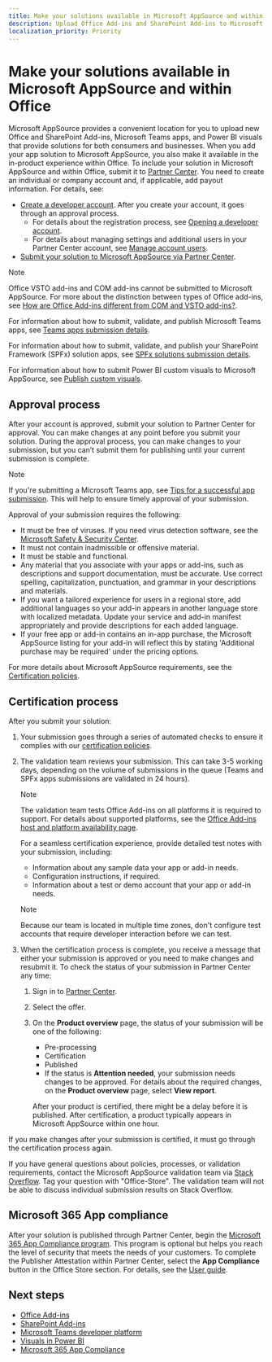```yaml
---
title: Make your solutions available in Microsoft AppSource and within Office 
description: Upload Office Add-ins and SharePoint Add-ins to Microsoft AppSource via the Partner Center.
localization_priority: Priority
---
```


# Make your solutions available in Microsoft AppSource and within Office

Microsoft AppSource provides a convenient location for you to upload new Office and SharePoint Add-ins, Microsoft Teams apps, and Power BI visuals that provide solutions for both consumers and businesses. When you add your app solution to Microsoft AppSource, you also make it available in the in-product experience within Office. To include your solution in Microsoft AppSource and within Office, submit it to [Partner Center](https://partner.microsoft.com/dashboard/office/overview). You need to create an individual or company account and, if applicable, add payout information. For details, see:

- [Create a developer account](https://partner.microsoft.com/dashboard/account/v3/enrollment/introduction/office). After you create your account, it goes through an approval process. 
  - For details about the registration process, see [Opening a developer account](open-a-developer-account.md).
  - For details about managing settings and additional users in your Partner Center account, see [Manage account users](manage-account-settings-and-profile.md).
- [Submit your solution to Microsoft AppSource via Partner Center](use-partner-center-to-submit-to-appsource.md).

> [!NOTE]
> Office VSTO add-ins and COM add-ins cannot be submitted to Microsoft AppSource. For more about the distinction between types of Office add-ins, see [How are Office Add-ins different from COM and VSTO add-ins?](/office/dev/add-ins/overview/office-add-ins#how-are-office-add-ins-different-from-com-and-vsto-add-ins).

For information about how to submit, validate, and publish Microsoft Teams apps, see [Teams apps submission details](/microsoftteams/platform/concepts/deploy-and-publish/appsource/publish).

For information about how to submit, validate, and publish your SharePoint Framework (SPFx) solution apps, see [SPFx solutions submission details](/sharepoint/dev/spfx/publish-to-marketplace-checklist).

For information about how to submit Power BI custom visuals to Microsoft AppSource, see [Publish custom visuals](/power-bi/developer/office-store).

<a name="bk_approval"> </a>
## Approval process

After your account is approved, submit your solution to Partner Center for approval. You can make changes at any point before you submit your solution. During the approval process, you can make changes to your submission, but you can’t submit them for publishing until your current submission is complete.

> [!NOTE] 
> If you're submitting a Microsoft Teams app, see [Tips for a successful app submission](/microsoftteams/platform/publishing/office-store-approval). This will help to ensure timely approval of your submission.

Approval of your submission requires the following:

- It must be free of viruses. If you need virus detection software, see the [Microsoft Safety & Security Center](https://go.microsoft.com/fwlink/?LinkId=248711).
- It must not contain inadmissible or offensive material.
- It must be stable and functional.
- Any material that you associate with your apps or add-ins, such as descriptions and support documentation, must be accurate. Use correct spelling, capitalization, punctuation, and grammar in your descriptions and materials.
- If you want a tailored experience for users in a regional store, add additional languages so your add-in appears in another language store with localized metadata. Update your service and add-in manifest appropriately and provide descriptions for each added language.
- If your free app or add-in contains an in-app purchase, the Microsoft AppSource listing for your add-in will reflect this by stating 'Additional purchase may be required' under the pricing options.

For more details about Microsoft AppSource requirements, see the [Certification policies](/legal/marketplace/certification-policies).

<a name="bk_Validation"> </a>

## Certification process

After you submit your solution:

1. Your submission goes through a series of automated checks to ensure it complies with our [certification policies](/legal/marketplace/certification-policies).

2. The validation team reviews your submission. This can take 3-5 working days, depending on the volume of submissions in the queue (Teams and SPFx apps submissions are validated in 24 hours).

   > [!NOTE]
   > The validation team tests Office Add-ins on all platforms it is required to support. For details about supported platforms, see the [Office Add-ins host and platform availability page](/office/dev/add-ins/overview/office-add-in-availability).

   For a seamless certification experience, provide detailed test notes with your submission, including:

   - Information about any sample data your app or add-in needs.
   - Configuration instructions, if required.
   - Information about a test or demo account that your app or add-in needs.

   > [!NOTE]
   > Because our team is located in multiple time zones, don't configure test accounts that require developer interaction before we can test.

3. When the certification process is complete, you receive a message that either your submission is approved or you need to make changes and resubmit it. To check the status of your submission in Partner Center any time:

   1. Sign in to [Partner Center](https://partner.microsoft.com/dashboard/office/overview).
   1. Select the offer.
   1. On the **Product overview** page, the status of your submission will be one of the following:
      - Pre-processing
      - Certification
      - Published
      - If the status is **Attention needed**, your submission needs changes to be approved. For details about the required changes, on the **Product overview** page, select **View report**.

      After your product is certified, there might be a delay before it is published. After certification, a product typically appears in Microsoft AppSource within one hour.

If you make changes after your submission is certified, it must go through the certification process again.

If you have general questions about policies, processes, or validation requirements, contact the Microsoft AppSource validation team via [Stack Overflow](https://stackoverflow.com/search?q=office-store). Tag your question with "Office-Store". The validation team will not be able to discuss individual submission results on Stack Overflow.

## Microsoft 365 App compliance

After your solution is published through Partner Center, begin the [Microsoft 365 App Compliance program](/microsoft-365-app-certification/overview). This program is optional but helps you reach the level of security that meets the needs of your customers. To complete the Publisher Attestation within Partner Center, select the **App Compliance** button in the Office Store section. For details, see the [User guide](/microsoft-365-app-certification/docs/userguide).

## Next steps

- [Office Add-ins](/office/dev/add-ins/overview/office-add-ins)  
- [SharePoint Add-ins](/sharepoint/dev/sp-add-ins/sharepoint-add-ins)
- [Microsoft Teams developer platform](/microsoftteams/platform/overview)
- [Visuals in Power BI](/power-bi/power-bi-custom-visuals)
- [Microsoft 365 App Compliance](/microsoft-365-app-certification/overview)